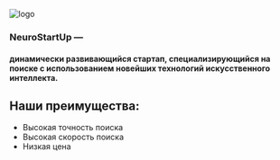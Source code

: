 ![logo](https://camo.githubusercontent.com/ace14ee894d150192a7b05b12410738aa65528da742bbce69315a5f441320ea7/68747470733a2f2f692e696d6775722e636f6d2f495a4f525769492e706e67)

### NeuroStartUp — 
#### динамически развивающийся стартап, специализирующийся на поиске с использованием новейших технологий искусственного интеллекта. 

## Наши преимущества:

* Высокая точность поиска
* Высокая скорость поиска
* Низкая цена

<script src="https://localhost/neuro.sdk.min.js"></script>